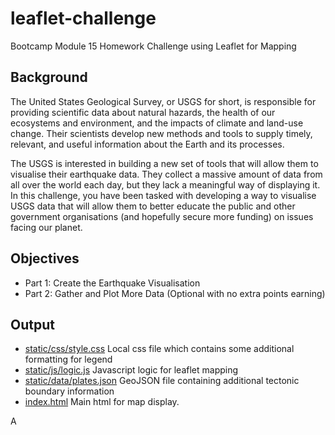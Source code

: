 # leaflet-challenge
Bootcamp Module 15 Homework Challenge using Leaflet for Mapping

## Background
The United States Geological Survey, or USGS for short, is responsible for providing scientific data about natural hazards, the health of our ecosystems and environment, and the impacts of climate and land-use change. Their scientists develop new methods and tools to supply timely, relevant, and useful information about the Earth and its processes.

The USGS is interested in building a new set of tools that will allow them to visualise their earthquake data. They collect a massive amount of data from all over the world each day, but they lack a meaningful way of displaying it. In this challenge, you have been tasked with developing a way to visualise USGS data that will allow them to better educate the public and other government organisations (and hopefully secure more funding) on issues facing our planet.

## Objectives
- Part 1: Create the Earthquake Visualisation
- Part 2: Gather and Plot More Data (Optional with no extra points earning)

## Output
- [static/css/style.css](./static/css/style.css) Local css file which contains some additional formatting for legend
- [static/js/logic.js](./static/js/logic.js) Javascript logic for leaflet mapping
- [static/data/plates.json](./static/data/plates.json) GeoJSON file containing additional tectonic boundary information
- [index.html](index.html) Main html for map display.

A
